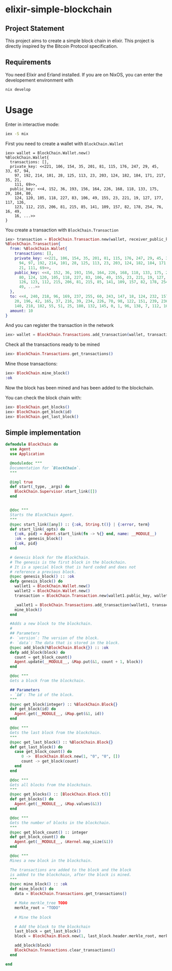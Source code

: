 # elixir-simple-blockchain

## Project Statement

This project aims to create a simple block chain in elixir. This project is directly
inspired by the Bitcoin Protocol specification.

## Requirements

You need Elixir and Erland installed. If you are on NixOS, you can enter the
developement environment with
```bash
nix develop
```

# Usage

Enter in interactive mode:
```bash
iex -S mix
```

First you need to create a wallet with `BlockChain.Wallet`
```
iex> wallet = BlockChain.Wallet.new()
%BlockChain.Wallet{
  transactions: [],
  private_key: <<221, 106, 154, 35, 201, 81, 115, 176, 247, 29, 45, 33, 67, 94,
    97, 192, 214, 101, 28, 125, 113, 23, 203, 124, 182, 184, 171, 217, 35, 21,
    111, 69>>,
  public_key: <<4, 152, 36, 193, 156, 164, 226, 168, 118, 133, 175, 29, 184, 80,
    124, 120, 105, 118, 227, 83, 106, 49, 155, 23, 221, 19, 127, 177, 117, 126,
    123, 112, 215, 206, 81, 215, 85, 141, 109, 157, 82, 178, 254, 76, 16, 49,
    16, ...>>
}
```
You create a transaction with `BlockChain.Transaction`
```elixir
iex> transaction = BlockChain.Transaction.new(wallet, receiver_public_key, 10)
%BlockChain.Transaction{
  from: %BlockChain.Wallet{
    transactions: [],
    private_key: <<221, 106, 154, 35, 201, 81, 115, 176, 247, 29, 45, 33, 67,
      94, 97, 192, 214, 101, 28, 125, 113, 23, 203, 124, 182, 184, 171, 217, 35,
      21, 111, 69>>,
    public_key: <<4, 152, 36, 193, 156, 164, 226, 168, 118, 133, 175, 29, 184,
      80, 124, 120, 105, 118, 227, 83, 106, 49, 155, 23, 221, 19, 127, 177, 117,
      126, 123, 112, 215, 206, 81, 215, 85, 141, 109, 157, 82, 178, 254, 76, 16,
      49, ...>>
  },
  to: <<4, 240, 218, 96, 169, 237, 255, 60, 243, 147, 18, 124, 232, 157, 30, 58,
    20, 196, 42, 165, 37, 216, 39, 234, 226, 70, 98, 122, 151, 239, 236, 134,
    140, 218, 182, 55, 51, 25, 180, 132, 145, 0, 1, 96, 138, 7, 112, 102, ...>>,
  amount: 10
}
```

And you can register the transaction in the network
```elixir
iex> wallet = BlockChain.Transactions.add_transaction(wallet, transaction)
```

Check all the transactions ready to be mined
```elixir
iex> BlockChain.Transactions.get_transactions()
```

Mine those transactions:
```elixir
iex> BlockChain.mine_block()
:ok
```

Now the block has been mined and has been added to the blockchain.

You can check the block chain with:
```elixir
iex> BlockChain.get_blocks()
iex> BlockChain.get_block(id)
iex> BlockChain.get_last_block()
```

## Simple implementation

```elixir
defmodule BlockChain do
  use Agent
  use Application

  @moduledoc """
  Documentation for `BlockChain`.
  """

  @impl true
  def start(_type, _args) do
    BlockChain.Supervisor.start_link([])
  end


  @doc """
  Starts the BlockChain Agent.
  """
  @spec start_link([any]) :: {:ok, String.t()} | {:error, term}
  def start_link(_opts) do
    {:ok, pid} = Agent.start_link(fn -> %{} end, name: __MODULE__)
    :ok = genesis_block()
    {:ok, pid}
  end

  # Genesis block for the BlockChain.
  # The genesis is the first block in the blockchain.
  # It is a special block that is hard coded and does not
  # reference a previous block.
  @spec genesis_block() :: :ok
  defp genesis_block() do
    wallet1 = BlockChain.Wallet.new()
    wallet2 = BlockChain.Wallet.new()
    transaction = BlockChain.Transaction.new(wallet1.public_key, wallet2.public_key, 1337)

    _wallet1 = BlockChain.Transactions.add_transaction(wallet1, transaction)
    mine_block()
  end

  #Adds a new block to the blockchain.
  #
  ## Parameters
  #- `version`: The version of the block.
  #- `data`: The data that is stored in the block.
  @spec add_block(%BlockChain.Block{}) :: :ok
  defp add_block(block) do
    count = get_block_count()
    Agent.update(__MODULE__, &Map.put(&1, count + 1, block))
  end

  @doc """
  Gets a block from the blockchain.

  ## Parameters
  - `id`: The id of the block.
  """
  @spec get_block(integer) :: %BlockChain.Block{}
  def get_block(id) do
    Agent.get(__MODULE__, &Map.get(&1, id))
  end

  @doc """
  Gets the last block from the blockchain.
  """
  @spec get_last_block() :: %BlockChain.Block{}
  def get_last_block() do
    case get_block_count() do
       0 ->  BlockChain.Block.new(1, "0", "0", [])
       count -> get_block(count)
    end
  end

  @doc """
  Gets all blocks from the blockchain.
  """
  @spec get_blocks() :: [BlockChain.Block.t()]
  def get_blocks() do
    Agent.get(__MODULE__, &Map.values(&1))
  end

  @doc """
  Gets the number of blocks in the blockchain.
  """
  @spec get_block_count() :: integer
  def get_block_count() do
    Agent.get(__MODULE__, &Kernel.map_size(&1))
  end

  @doc """
  Mines a new block in the blockchain.

  The transactions are added to the block and the block
  is added to the blockchain, after the block is mined.
  """
  @spec mine_block() :: :ok
  def mine_block() do
    data = BlockChain.Transactions.get_transactions()

    # Make merkle_tree TODO
    merkle_root = "TODO"
    
    # Mine the block

    # Add the block to the blockchain
    last_block = get_last_block()
    block = BlockChain.Block.new(1, last_block.header.merkle_root, merkle_root, data)

    add_block(block)
    BlockChain.Transactions.clear_transactions()
  end

end
```
